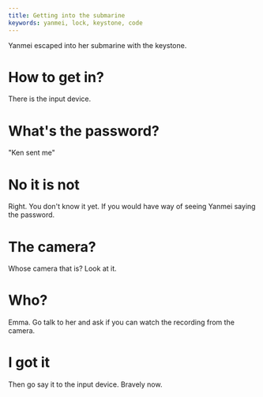 ```yaml
---
title: Getting into the submarine
keywords: yanmei, lock, keystone, code
---
```


Yanmei escaped into her submarine with the keystone.

# How to get in?
There is the input device.

# What's the password?
"Ken sent me"

# No it is not
Right. You don't know it yet. If you would have way of seeing Yanmei saying the password.

# The camera?
Whose camera that is? Look at it.

# Who?
Emma. Go talk to her and ask if you can watch the recording from the camera.

# I got it
Then go say it to the input device. Bravely now.
